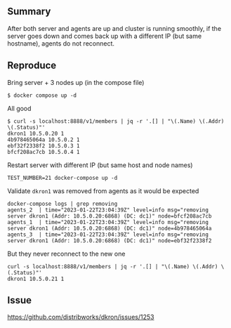 ## Summary

After both server and agents are up and cluster is running smoothly, if the server goes down and comes back up with a different IP (but same hostname), agents do not reconnect.

## Reproduce

Bring server + 3 nodes up (in the compose file)

```
$ docker compose up -d
```

All good
```
$ curl -s localhost:8888/v1/members | jq -r '.[] | "\(.Name) \(.Addr) \(.Status)"'
dkron1 10.5.0.20 1
4b978465064a 10.5.0.2 1
ebf32f2338f2 10.5.0.3 1
bfcf208ac7cb 10.5.0.4 1
```

Restart server with different IP (but same host and node names)
```
TEST_NUMBER=21 docker-compose up -d
```

Validate `dkron1` was removed from agents as it would be expected
```
docker-compose logs | grep removing
agents_2  | time="2023-01-22T23:04:39Z" level=info msg="removing server dkron1 (Addr: 10.5.0.20:6868) (DC: dc1)" node=bfcf208ac7cb
agents_1  | time="2023-01-22T23:04:39Z" level=info msg="removing server dkron1 (Addr: 10.5.0.20:6868) (DC: dc1)" node=4b978465064a
agents_3  | time="2023-01-22T23:04:39Z" level=info msg="removing server dkron1 (Addr: 10.5.0.20:6868) (DC: dc1)" node=ebf32f2338f2
```

But they never reconnect to the new one
```
curl -s localhost:8888/v1/members | jq -r '.[] | "\(.Name) \(.Addr) \(.Status)"'
dkron1 10.5.0.21 1
```

## Issue

https://github.com/distribworks/dkron/issues/1253